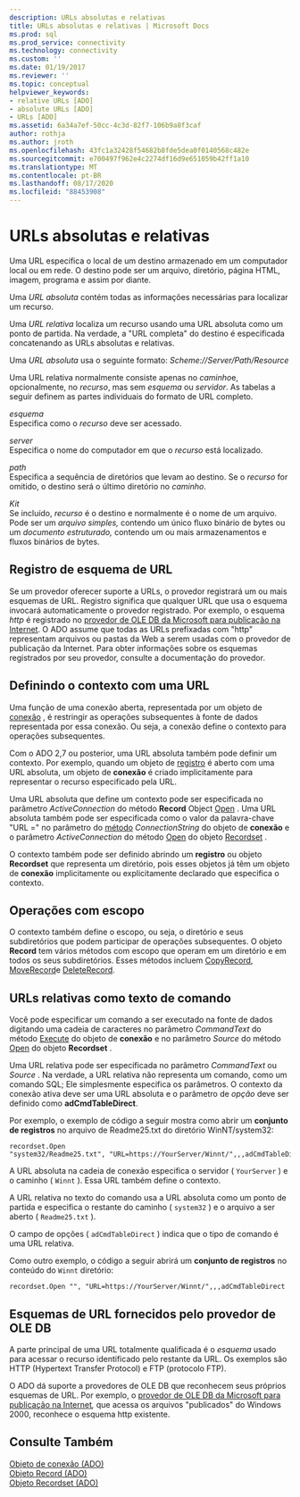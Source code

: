 ```yaml
---
description: URLs absolutas e relativas
title: URLs absolutas e relativas | Microsoft Docs
ms.prod: sql
ms.prod_service: connectivity
ms.technology: connectivity
ms.custom: ''
ms.date: 01/19/2017
ms.reviewer: ''
ms.topic: conceptual
helpviewer_keywords:
- relative URLs [ADO]
- absolute URLs [ADO]
- URLs [ADO]
ms.assetid: 6a34a7ef-50cc-4c3d-82f7-106b9a8f3caf
author: rothja
ms.author: jroth
ms.openlocfilehash: 43fc1a32428f54682b8fde5dea0f0140568c482e
ms.sourcegitcommit: e700497f962e4c2274df16d9e651059b42ff1a10
ms.translationtype: MT
ms.contentlocale: pt-BR
ms.lasthandoff: 08/17/2020
ms.locfileid: "88453908"
---
```

# <a name="absolute-and-relative-urls"></a>URLs absolutas e relativas
Uma URL especifica o local de um destino armazenado em um computador local ou em rede. O destino pode ser um arquivo, diretório, página HTML, imagem, programa e assim por diante.  
  
 Uma *URL absoluta* contém todas as informações necessárias para localizar um recurso.  
  
 Uma *URL relativa* localiza um recurso usando uma URL absoluta como um ponto de partida. Na verdade, a "URL completa" do destino é especificada concatenando as URLs absolutas e relativas.  
  
 Uma *URL absoluta* usa o seguinte formato: *Scheme://Server/Path/Resource*  
  
 Uma URL relativa normalmente consiste apenas no *caminho*e, opcionalmente, no *recurso*, mas sem *esquema* ou *servidor*. As tabelas a seguir definem as partes individuais do formato de URL completo.  
  
 *esquema*  
 Especifica como o *recurso* deve ser acessado.  
  
 *server*  
 Especifica o nome do computador em que o *recurso* está localizado.  
  
 *path*  
 Especifica a sequência de diretórios que levam ao destino. Se o *recurso* for omitido, o destino será o último diretório no *caminho*.  
  
 *Kit*  
 Se incluído, *recurso* é o destino e normalmente é o nome de um arquivo. Pode ser um *arquivo simples,* contendo um único fluxo binário de bytes ou um *documento estruturado,* contendo um ou mais armazenamentos e fluxos binários de bytes.  
  
## <a name="url-scheme-registration"></a>Registro de esquema de URL  
 Se um provedor oferecer suporte a URLs, o provedor registrará um ou mais esquemas de URL. Registro significa que qualquer URL que usa o esquema invocará automaticamente o provedor registrado. Por exemplo, o esquema *http* é registrado no [provedor de OLE DB da Microsoft para publicação na Internet](../../../ado/guide/appendixes/microsoft-ole-db-provider-for-internet-publishing.md). O ADO assume que todas as URLs prefixadas com "http" representam arquivos ou pastas da Web a serem usadas com o provedor de publicação da Internet. Para obter informações sobre os esquemas registrados por seu provedor, consulte a documentação do provedor.  
  
## <a name="defining-context-with-a-url"></a>Definindo o contexto com uma URL  
 Uma função de uma conexão aberta, representada por um objeto de [conexão](../../../ado/reference/ado-api/connection-object-ado.md) , é restringir as operações subsequentes à fonte de dados representada por essa conexão. Ou seja, a conexão define o contexto para operações subsequentes.  
  
 Com o ADO 2,7 ou posterior, uma URL absoluta também pode definir um contexto. Por exemplo, quando um objeto de [registro](../../../ado/reference/ado-api/record-object-ado.md) é aberto com uma URL absoluta, um objeto de **conexão** é criado implicitamente para representar o recurso especificado pela URL.  
  
 Uma URL absoluta que define um contexto pode ser especificada no parâmetro *ActiveConnection* do método **Record** Object [Open](../../../ado/reference/ado-api/open-method-ado-record.md) . Uma URL absoluta também pode ser especificada como o valor da palavra-chave "URL =" no parâmetro do [método](../../../ado/reference/ado-api/open-method-ado-connection.md) *ConnectionString* do objeto de **conexão** e o parâmetro *ActiveConnection* do método [Open](../../../ado/reference/ado-api/open-method-ado-recordset.md) do objeto [Recordset](../../../ado/reference/ado-api/recordset-object-ado.md) .  
  
 O contexto também pode ser definido abrindo um **registro** ou objeto **Recordset** que representa um diretório, pois esses objetos já têm um objeto de **conexão** implicitamente ou explicitamente declarado que especifica o contexto.  
  
## <a name="scoped-operations"></a>Operações com escopo  
 O contexto também define o escopo, ou seja, o diretório e seus subdiretórios que podem participar de operações subsequentes. O objeto **Record** tem vários métodos com escopo que operam em um diretório e em todos os seus subdiretórios. Esses métodos incluem [CopyRecord](../../../ado/reference/ado-api/copyrecord-method-ado.md), [MoveRecord](../../../ado/reference/ado-api/moverecord-method-ado.md)e [DeleteRecord](../../../ado/reference/ado-api/deleterecord-method-ado.md).  
  
## <a name="relative-urls-as-command-text"></a>URLs relativas como texto de comando  
 Você pode especificar um comando a ser executado na fonte de dados digitando uma cadeia de caracteres no parâmetro *CommandText* do método [Execute](../../../ado/reference/ado-api/execute-method-ado-connection.md) do objeto de **conexão** e no parâmetro *Source* do método [Open](../../../ado/reference/ado-api/open-method-ado-recordset.md) do objeto **Recordset** .  
  
 Uma URL relativa pode ser especificada no parâmetro *CommandText* ou *Source* . Na verdade, a URL relativa não representa um comando, como um comando SQL; Ele simplesmente especifica os parâmetros. O contexto da conexão ativa deve ser uma URL absoluta e o parâmetro de *opção* deve ser definido como **adCmdTableDirect**.  
  
 Por exemplo, o exemplo de código a seguir mostra como abrir um **conjunto de registros** no arquivo de Readme25.txt do diretório WinNT/system32:  
  
```  
recordset.Open "system32/Readme25.txt", "URL=https://YourServer/Winnt/",,,adCmdTableDirect  
```  
  
 A URL absoluta na cadeia de conexão especifica o servidor ( `YourServer` ) e o caminho ( `Winnt` ). Essa URL também define o contexto.  
  
 A URL relativa no texto do comando usa a URL absoluta como um ponto de partida e especifica o restante do caminho ( `system32` ) e o arquivo a ser aberto ( `Readme25.txt` ).  
  
 O campo de opções ( `adCmdTableDirect` ) indica que o tipo de comando é uma URL relativa.  
  
 Como outro exemplo, o código a seguir abrirá um **conjunto de registros** no conteúdo do `Winnt` diretório:  
  
```  
recordset.Open "", "URL=https://YourServer/Winnt/",,,adCmdTableDirect  
```  
  
## <a name="ole-db-provider-supplied-url-schemes"></a>Esquemas de URL fornecidos pelo provedor de OLE DB  
 A parte principal de uma URL totalmente qualificada é o *esquema* usado para acessar o recurso identificado pelo restante da URL. Os exemplos são HTTP (Hypertext Transfer Protocol) e FTP (protocolo FTP).  
  
 O ADO dá suporte a provedores de OLE DB que reconhecem seus próprios esquemas de URL. Por exemplo, o [provedor de OLE DB da Microsoft para publicação na Internet](../../../ado/guide/appendixes/microsoft-ole-db-provider-for-internet-publishing.md)*,* que acessa os arquivos "publicados" do Windows 2000, reconhece o esquema http existente.  
  
## <a name="see-also"></a>Consulte Também  
 [Objeto de conexão (ADO)](../../../ado/reference/ado-api/connection-object-ado.md)   
 [Objeto Record (ADO)](../../../ado/reference/ado-api/record-object-ado.md)   
 [Objeto Recordset (ADO)](../../../ado/reference/ado-api/recordset-object-ado.md)
